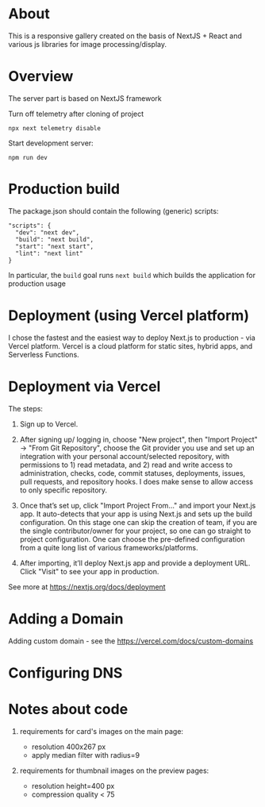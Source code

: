 
About
======

This is a responsive gallery created on the basis of NextJS + React and various js libraries for image processing/display. 

Overview
=========

The server part is based on NextJS framework

Turn off telemetry after cloning of project

```
npx next telemetry disable
```



Start development server:

```
npm run dev
```


Production build
=================

The package.json should contain the following (generic) scripts:

```
"scripts": {
  "dev": "next dev",
  "build": "next build",
  "start": "next start",
  "lint": "next lint"
}
```
In particular, the ```build``` goal runs `next build` which builds the application for production usage



Deployment (using Vercel platform)
===================================

I chose the fastest and the easiest way to deploy Next.js to production - via Vercel platform.
Vercel is a cloud platform for static sites, hybrid apps, and Serverless Functions.

# Deployment via Vercel

The steps:

1. Sign up to Vercel.

2. After signing up/ logging in, choose "New project", then "Import Project" -> "From Git Repository", choose the Git provider you use and set up an integration with your personal account/selected repository, with permissions to 1) read metadata, and 2) read and write access to administration, checks, code, commit statuses, deployments, issues, pull requests, and repository hooks. I does make sense to allow access to only specific repository.

3. Once that’s set up, click "Import Project From..." and import your Next.js app. It auto-detects that your app is using Next.js and sets up the build configuration. On this stage one can skip the creation of team, if you are the single contributor/owner for your project, so one can go straight to project configuration. One can choose the pre-defined configuration from a quite long list of various frameworks/platforms.

4. After importing, it’ll deploy Next.js app and provide a deployment URL. Click "Visit" to see your app in production.

See more at https://nextjs.org/docs/deployment


# Adding a Domain

Adding custom domain - see the https://vercel.com/docs/custom-domains



# Configuring DNS


Notes about code
=================

1. requirements for card's images on the main page:
   
   * resolution 400x267 px
   * apply median filter with radius=9
   
2. requirements for thumbnail images on the preview pages:
   
   * resolution height=400 px
   * compression quality < 75


